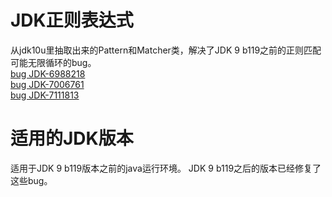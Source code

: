 # JDK正则表达式
从jdk10u里抽取出来的Pattern和Matcher类，解决了JDK 9 b119之前的正则匹配可能无限循环的bug。  
[bug JDK-6988218](https://bugs.java.com/bugdatabase/view_bug.do?bug_id=6988218)  
[bug JDK-7006761](https://bugs.java.com/bugdatabase/view_bug.do?bug_id=7006761)  
[bug JDK-7111813](https://bugs.java.com/bugdatabase/view_bug.do?bug_id=7111813)  

# 适用的JDK版本
适用于JDK 9 b119版本之前的java运行环境。
JDK 9 b119之后的版本已经修复了这些bug。